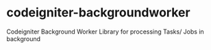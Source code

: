 # codeigniter-backgroundworker
Codeigniter Background Worker Library for processing Tasks/ Jobs in background
